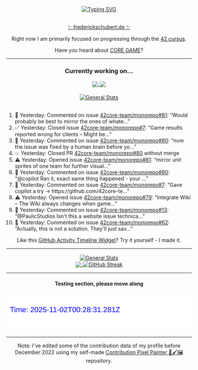 <div align="center">
	<a href="https://git.io/typing-svg"><img src="https://readme-typing-svg.demolab.com?font=Fira+Code&size=30&pause=1000&color=70A5FD&background=1A1B27&center=true&vCenter=true&repeat=false&random=false&width=550&lines=%F0%9F%91%8B+Hello+World!+I'm+Freddy!+%F0%9F%96%96" alt="Typing SVG" /></a>
</div>
<br>
<div align="center">
	<p></p><a href="https://frederickschubert.de">✨ frederickschubert.de ✨</a></p>
	<p>Right now I am primarily focused on progressing through the <a href="https://github.com/FreddyMSchubert/42_cursus">42 cursus</a>.</p>
	<p>Have you heard about <a href="https://coregame.de/">CORE GAME</a>?</p>
</div>

<hr>

<div align="center">

### Currently working on...

<!-- [![current_repo](https://github-readme-stats.vercel.app/api/pin/?username=FreddyMSchubert&repo=Crafty_Concoctions&theme=tokyonight)](https://github.com/FreddyMSchubert/Crafty_Concoctions) -->

<div align="center">
	<a href="https://github.com/Reptudn/42_transcendence" target="_blank">
		<img align="center" src="https://github-readme-stats.vercel.app/api/pin/?username=Reptudn&repo=42_transcendence&theme=tokyonight" />
	</a>
	<a href="https://github.com/42core-team/monorepo" target="_blank">
		<img align="center" src="https://github-readme-stats.vercel.app/api/pin/?username=42core-team&repo=monorepo&theme=tokyonight" />
	</a>
</div>

<br>

<div align="center">
	<a href="https://github.com/FreddyMSchubert/42_cursus" target="_blank">
		<img align="center" src="https://github-readme-stats.vercel.app/api/pin/?username=FreddyMSchubert&repo=42_cursus&theme=tokyonight" alt="General Stats" />
	</a>
</div>

<br>

<div align="left">
<ol>
<!-- ACTIVITY:START -->
<li>💬 Yesterday: Commented on issue <a href="https://github.com/42core-team/monorepo/issues/81#issuecomment-3253290512">42core-team/monorepo#81</a>: “Would probably be best to mirror the ones of whate…”</li>
<li>✅ Yesterday: Closed issue <a href="https://github.com/42core-team/monorepo/issues/7">42core-team/monorepo#7</a>: “Game results reported wrong for clients – Might be…”</li>
<li>💬 Yesterday: Commented on issue <a href="https://github.com/42core-team/monorepo/pull/80#issuecomment-3253277104">42core-team/monorepo#80</a>: “nvm the issue was fixed by a human brain before yo…”</li>
<li>💥 Yesterday: Closed PR <a href="https://github.com/42core-team/monorepo/pull/80">42core-team/monorepo#80</a> without merge</li>
<li>⚠️ Yesterday: Opened issue <a href="https://github.com/42core-team/monorepo/issues/81">42core-team/monorepo#81</a>: “mirror unit sprites of one team for further visual…”</li>
<li>💬 Yesterday: Commented on issue <a href="https://github.com/42core-team/monorepo/pull/80#issuecomment-3253221927">42core-team/monorepo#80</a>: “@copilot Ran it, exact same thing happened - your …”</li>
<li>💬 Yesterday: Commented on issue <a href="https://github.com/42core-team/monorepo/issues/7#issuecomment-3253183234">42core-team/monorepo#7</a>: “Gave copilot a try -> https://github.com/42core-te…”</li>
<li>⚠️ Yesterday: Opened issue <a href="https://github.com/42core-team/monorepo/issues/79">42core-team/monorepo#79</a>: “Integrate Wiki – The Wiki always changes when game…”</li>
<li>💬 Yesterday: Commented on issue <a href="https://github.com/42core-team/monorepo/issues/13#issuecomment-3251801728">42core-team/monorepo#13</a>: “@PaulicStudios Isn't this a website issue technica…”</li>
<li>💬 Yesterday: Commented on issue <a href="https://github.com/42core-team/monorepo/issues/62#issuecomment-3251799426">42core-team/monorepo#62</a>: “Actually, this is not a solution. They'll just sav…”</li>
<!-- ACTIVITY:END -->
</ol>
</div>

Like this [GitHub Activity Timeline Widget](https://github.com/FreddyMSchubert/github-activity-timeline)? Try it yourself - I made it.

<hr>

<div align="center">
	<a href="https://github.com/anuraghazra/github-readme-stats" target="_blank">
		<img height=200 align="center" src="https://github-readme-stats.vercel.app/api?username=FreddyMSchubert&show_icons=true&theme=tokyonight&card_width=650" alt="General Stats" />
	</a>
</div>

<div align="center">
	<a href="https://github.com/anuraghazra/github-readme-stats" target="_blank">
		<img height=200 align="center" src="https://github-readme-stats.vercel.app/api/top-langs/?username=FreddyMSchubert&layout=donut&theme=tokyonight&card_width=320">
	</a>
	<a href="https://github.com/DenverCoder1/github-readme-streak-stats" target="_blank">
		<img height=200 align="center" src="https://streak-stats.demolab.com?user=FreddyMSchubert&theme=tokyonight&date_format=j%20M%5B%20Y%5D&card_width=320&card_height=200&hide_total_contributions=true" alt="GitHub Streak" />
	</a>
</div>

<hr>

#### Testing section, please move along

![GitHub Defenders SVG](https://github.com/FreddyMSchubert/FreddyMSchubert/blob/github_defenders_output/output.svg)

<hr>

Note: I've edited some of the contribution data of my profile before December 2022 using my self-made [Contribution Pixel Painter 🎨🖌️🖼️](https://github.com/FreddyMSchubert/contribution-pixel-painter) repository.
